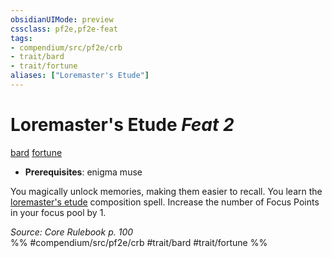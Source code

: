 ```yaml
---
obsidianUIMode: preview
cssclass: pf2e,pf2e-feat
tags:
- compendium/src/pf2e/crb
- trait/bard
- trait/fortune
aliases: ["Loremaster's Etude"]
---
```

# Loremaster's Etude  *Feat 2*  
[bard](/rules/traits/bard.md)  [fortune](/rules/traits/fortune.md)  

- **Prerequisites**: enigma muse

You magically unlock memories, making them easier to recall. You learn the [loremaster's etude](/compendium/spells/loremasters-etude.md) composition spell. Increase the number of Focus Points in your focus pool by 1.

*Source: Core Rulebook p. 100*  
%% #compendium/src/pf2e/crb #trait/bard #trait/fortune %%